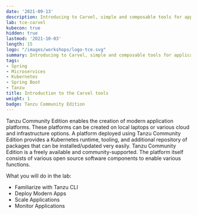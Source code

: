 ```yaml
---
date: '2021-09-13'
description: Introducing to Carvel, simple and composable tools for application
lab: tce-carvel
kubecon: true
hidden: true
lastmod: '2021-10-03'
length: 15
logo: "/images/workshops/logo-tce.svg"
summary: Introducing to Carvel, simple and composable tools for application
tags:
- Spring
- Microservices
- Kubernetes
- Spring Boot
- Tanzu
title: Introduction to the Carvel tools
weight: 1
badge: Tanzu Community Edition
---
```


Tanzu Community Edition enables the creation of modern application platforms. These platforms can be created on local laptops or various cloud and infrastructure options. A platform deployed using Tanzu Community Edition provides a Kubernetes runtime, tooling, and additional repository of packages that can be installed/updated very easily. Tanzu Community Edition is a freely available and community-supported. The platform itself consists of various open source software components to enable various functions. 

What you will do in the lab:
- Familiarize with Tanzu CLI
- Deploy Modern Apps
- Scale Applications
- Monitor Applications